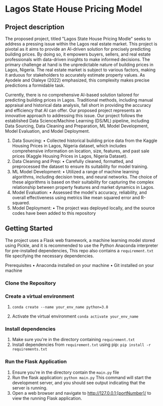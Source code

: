 # Lagos State House Pricing Model


## Project description 
The proposed project, titled "Lagos State House Pricing Modle" seeks to address a pressing issue within the Lagos real estate market. This project is pivotal as it aims to provide an AI-driven solution for precisely predicting building prices. By doing so, it empowers buyers, sellers, and real estate professionals with data-driven insights to make informed decisions. The primary challenge at hand is the unpredictable nature of building prices in Lagos, Nigeria. The real estate market is subject to various factors, making it arduous for stakeholders to accurately estimate property values. As Ayodele and Olaleye (2022) emphasized, this complexity makes precise predictions a formidable task.

Currently, there is no comprehensive AI-based solution tailored for predicting building prices in Lagos. Traditional methods, including manual appraisal and historical data analysis, fall short in providing the accuracy and efficiency that AI can offer. Our proposed project represents an innovative approach to addressing this issue. Our project follows the established Data Science/Machine Learning (DS/ML) pipeline, including Data Sourcing, Data Cleaning and Preparation, ML Model Development, Model Evaluation, and Model Deployment.

1.	Data Sourcing:
•	Collected historical building price data from the Kaggle Housing Prices in Lagos, Nigeria dataset, which includes comprehensive information on location, size, features, and past sale prices (Kaggle Housing Prices in Lagos, Nigeria Dataset).
2.	Data Cleaning and Prep:
•	Carefully cleaned, formatted, and preprocessed the dataset to ensure its suitability for model training.
3.	ML Model Development:
•	Utilized a range of machine learning algorithms, including decision trees, and neural networks. The choice of these algorithms is based on their suitability for capturing the complex relationship between property features and market dynamics in Lagos.
4.	Model Evaluation:
•	Assessed the model's accuracy, reliability, and overall effectiveness using metrics like mean squared error and R-squared.
5. Model Deployment:
•	The project was deployed locally, and the source codes have been added to this repository


## Getting Started 
The project uses a Flask web framework, a machine learning model stored using Pickle, and it is recommended to use the Python Anaconda interpreter for pre-installed dependencies, This repo also contains a `requirement.txt` file specifying the necessary dependencies.

Prerequisites
• Anaconda installed on your machine
• Git installed on your machine

### Clone the Repository
### Create a virtual environment
1. ``` conda create --name your_env_name python=3.8 ```

2. Activate the virtual environment
   ``` conda activate your_env_name ```
### Install dependencies
1. Make sure you're in the directory containing `requirement.txt`
2. Install dependencies from `requirement.txt` using pip:
   ``` pip install -r requirements.txt ```

### Run the Flask Application
1. Ensure you're in the directory contain the `main.py` file
2. Run the flask application:
   ``` python main.py ```
   This command will start the development server, and you should see output indicating that the server is running.
3. Open a web browser and navigate to http://127.0.0.1:[portNumber]/ to view the running Flask application.


